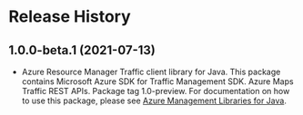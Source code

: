 # Release History

## 1.0.0-beta.1 (2021-07-13)

- Azure Resource Manager Traffic client library for Java. This package contains Microsoft Azure SDK for Traffic Management SDK. Azure Maps Traffic REST APIs. Package tag 1.0-preview. For documentation on how to use this package, please see [Azure Management Libraries for Java](https://aka.ms/azsdk/java/mgmt).
